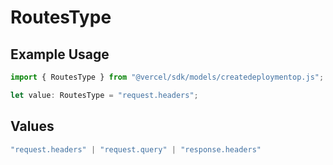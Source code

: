 # RoutesType

## Example Usage

```typescript
import { RoutesType } from "@vercel/sdk/models/createdeploymentop.js";

let value: RoutesType = "request.headers";
```

## Values

```typescript
"request.headers" | "request.query" | "response.headers"
```
